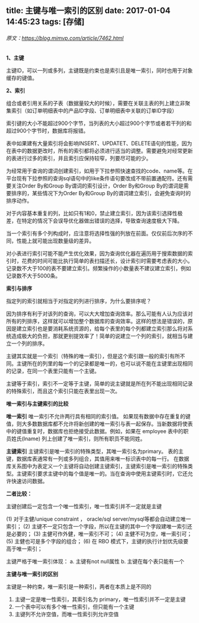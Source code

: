 title: 主键与唯一索引的区别
date: 2017-01-04 14:45:23
tags: [存储]
---
###### 原文：https://blog.mimvp.com/article/7462.html
**1、主键**

主键ID，可以一列或多列，主键既是约束也是索引且是唯一索引，同时也用于对象缓存的键值。

**2、索引**

组合或者引用关系的子表（数据量较大的时候），需要在关联主表的列上建立非聚集索引（如订单明细表中的产品ID字段、订单明细表中关联的订单ID字段）

索引键的大小不能超过900个字节，当列表的大小超过900个字节或者若干列的和超过900个字节时，数据库将报错。

表中如果建有大量索引将会影响INSERT、UPDATET、DELETE语句的性能，因为在表中的数据更改时，所有的索引都将必须进行适当的调整。需要避免对经常更新的表进行过多的索引，并且索引应保持较窄，列要尽可能的少。

为经常用于查询的谓词创建索引，如用于下拉参照快速查找的code、name等。在平台现有下拉参照的查询sql语句中的like条件语句要改成不带前置通配符。还有需要关注Order By和Group By谓词的索引设计，Order By和Group By的谓词是需要排序的，某些情况下为Order By和Group By的谓词建立索引，会避免查询时的排序动作。

对于内容基本重复的列，比如只有1和0，禁止建立索引，因为该索引选择性极差，在特定的情况下会误导优化器做出错误的选择，导致查询速度极大下降。

当一个索引有多个列构成时，应注意将选择性强的列放在前面。仅仅前后次序的不同，性能上就可能出现数量级的差异。

对小表进行索引可能不能产生优化效果，因为查询优化器在遍历用于搜索数据的索引时，花费的时间可能比执行简单的表扫描还长，设计索引时需要考虑表的大小。记录数不大于100的表不要建立索引。频繁操作的小数量表不建议建立索引，例如记录数不大于5000条。

 

**索引与排序**

指定列的索引就相当于对指定的列进行排序，为什么要排序呢？

因为排序有利于对该列的查询，可以大大增加查询效率。那么可能有人认为应该对所有的列排序，这样就可以增加整个数据库的查询效率。这样的想法是错误的，原因是建立索引也是要消耗系统资源的，给每个表里的每个列都建立索引那么将对系统造成极大的负担，那就更别提效率了！简单的说建立一个列的索引，就相当与建立一个列的排序。

主键其实就是一个索引（特殊的唯一索引），但是这个索引跟一般的索引有所不同。主键所在的列里的每一个的记录都是唯一的，也可以说不能在主键里出现相同的记录，在同一个表里只能有一个主键。

主键等于索引，索引不一定等于主键，简单的说主键就是所在列不能出现相同记录的特殊索引，而且这个索引只能在表里出现一次。

 

**唯一索引与主键索引的比较**

**唯一索引**
唯一索引不允许两行具有相同的索引值。
如果现有数据中存在重复的键值，则大多数数据库都不允许将新创建的唯一索引与表一起保存。当新数据将使表中的键值重复时，数据库也拒绝接受此数据。例如，如果在 employee 表中的职员姓氏(lname) 列上创建了唯一索引，则所有职员不能同姓。

**主键索引**
主键索引是唯一索引的特殊类型，其唯一索引名为primary。
表的主键，数据库表通常有一列或多列组合，其值用来唯一标识表中的每一行。
在数据库关系图中为表定义一个主键将自动创建主键索引，主键索引是唯一索引的特殊类型。主键索引要求主键中的每个值是唯一的。当在查询中使用主键索引时，它还允许快速访问数据。

**二者比较：**

主键创建后一定包含一个唯一性索引，唯一性索引并不一定就是主键

(1) 对于主健/unique constraint ， oracle/sql server/mysql等都会自动建立唯一索引；
(2) 主键不一定只包含一个字段，所以在主键的其中一个字段建唯一索引还是必要的；
(3) 主健可作外健，唯一索引不可；
(4) 主健不可为空，唯一索引可；
(5) 主健也可是多个字段的组合；
(6) 在 RBO 模式下，主键的执行计划优先级要高于唯一索引；

主键严格于唯一索引体现：
a. 主键有not null属性
b. 主键在每个表只能有一个

 

**主键与唯一索引的区别**

主键是一种约束，唯一索引是一种索引，两者在本质上是不同的

1. 主键一定是唯一性索引，其索引名为 primary，唯一性索引并不一定是主键
2. 一个表中可以有多个唯一性索引，但只能有一个主键
3. 主键列不允许空值，而唯一性索引列允许空值